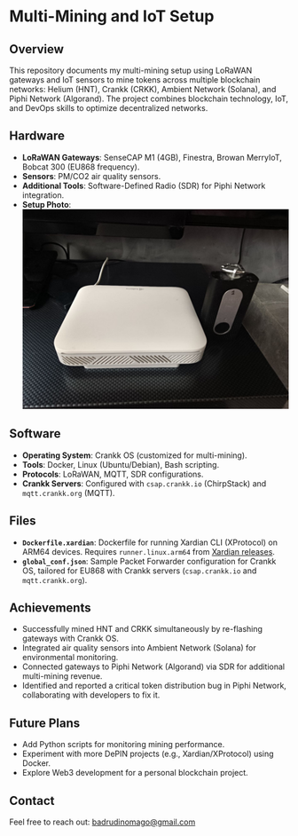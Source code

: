 # Multi-Mining and IoT Setup

## Overview
This repository documents my multi-mining setup using LoRaWAN gateways and IoT sensors to mine tokens across multiple blockchain networks: Helium (HNT), Crankk (CRKK), Ambient Network (Solana), and Piphi Network (Algorand). The project combines blockchain technology, IoT, and DevOps skills to optimize decentralized networks.

## Hardware
- **LoRaWAN Gateways**: SenseCAP M1 (4GB), Finestra, Browan MerryIoT, Bobcat 300 (EU868 frequency).
- **Sensors**: PM/CO2 air quality sensors.
- **Additional Tools**: Software-Defined Radio (SDR) for Piphi Network integration.
- **Setup Photo**:  
  ![My Mining Setup](mining_setup.jpg)

## Software
- **Operating System**: Crankk OS (customized for multi-mining).
- **Tools**: Docker, Linux (Ubuntu/Debian), Bash scripting.
- **Protocols**: LoRaWAN, MQTT, SDR configurations.
- **Crankk Servers**: Configured with `csap.crankk.io` (ChirpStack) and `mqtt.crankk.org` (MQTT).

## Files
- **`Dockerfile.xardian`**: Dockerfile for running Xardian CLI (XProtocol) on ARM64 devices. Requires `runner.linux.arm64` from [Xardian releases](https://github.com/xprotocol-org/xardian/releases).
- **`global_conf.json`**: Sample Packet Forwarder configuration for Crankk OS, tailored for EU868 with Crankk servers (`csap.crankk.io` and `mqtt.crankk.org`).

## Achievements
- Successfully mined HNT and CRKK simultaneously by re-flashing gateways with Crankk OS.
- Integrated air quality sensors into Ambient Network (Solana) for environmental monitoring.
- Connected gateways to Piphi Network (Algorand) via SDR for additional multi-mining revenue.
- Identified and reported a critical token distribution bug in Piphi Network, collaborating with developers to fix it.

## Future Plans
- Add Python scripts for monitoring mining performance.
- Experiment with more DePIN projects (e.g., Xardian/XProtocol) using Docker.
- Explore Web3 development for a personal blockchain project.

## Contact
Feel free to reach out: [badrudinomago@gmail.com](mailto:badrudinomago@gmail.com)
